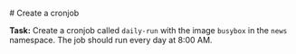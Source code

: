 # Create a cronjob

**Task:** Create a cronjob called `daily-run` with the image `busybox` in the `news` namespace.
The job should run every day at 8:00 AM.

